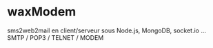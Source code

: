 waxModem
========

sms2web2mail en client/serveur sous Node.js, MongoDB, socket.io ... SMTP / POP3 / TELNET / MODEM 

